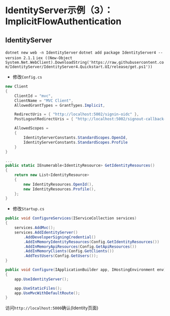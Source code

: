 # IdentityServer示例（3）：ImplicitFlowAuthentication

## IdentityServer

`dotnet new web -n IdentityServer`
`dotnet add package IdentityServer4 --version 2.1.1`
`iex ((New-Object System.Net.WebClient).DownloadString('https://raw.githubusercontent.com/IdentityServer/IdentityServer4.Quickstart.UI/release/get.ps1'))`

- 修改`Config.cs`

```c#
new Client
{
    ClientId = "mvc",
    ClientName = "MVC Client",
    AllowedGrantTypes = GrantTypes.Implicit,

    RedirectUris = { "http://localhost:5002/signin-oidc" },
    PostLogoutRedirectUris = { "http://localhost:5002/signout-callback-oidc" },

    AllowedScopes =
    {
        IdentityServerConstants.StandardScopes.OpenId,
        IdentityServerConstants.StandardScopes.Profile
    }
}

...
public static IEnumerable<IdentityResource> GetIdentityResources()
{
    return new List<IdentityResource>
    {
        new IdentityResources.OpenId(),
        new IdentityResources.Profile(),
    };
}
```

- 修改`Startup.cs`

```c#
public void ConfigureServices(IServiceCollection services)
{
    services.AddMvc();
    services.AddIdentityServer()
        .AddDeveloperSigningCredential()
        .AddInMemoryIdentityResources(Config.GetIdentityResources())    // 添加身份资源
        .AddInMemoryApiResources(Config.GetApiResources())
        .AddInMemoryClients(Config.GetClients())
        .AddTestUsers(Config.GetUsers());
}

public void Configure(IApplicationBuilder app, IHostingEnvironment env)
{
    app.UseIdentityServer();

    app.UseStaticFiles();
    app.UseMvcWithDefaultRoute();
}
```

访问`http://localhost:5000`确认(Identity页面)

